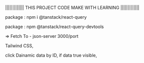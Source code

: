||||||||||||| THIS PROJECT CODE MAKE WITH LEARNING |||||||||||||

package : npm i @tanstack/react-query

package : npm @tanstack/react-query-devtools

=> Fetch To - json-server 3000/port



Tailwind CSS,

click Dainamic data by ID, if data true visible,
